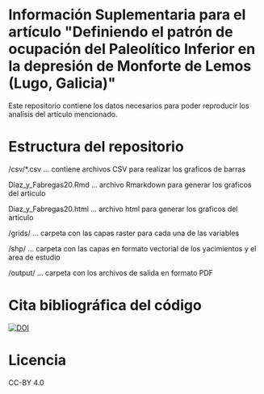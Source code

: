 # Información Suplementaria para el artículo "Definiendo el patrón de ocupación del Paleolítico Inferior en la depresión de Monforte de Lemos (Lugo, Galicia)"
Este repositorio contiene los datos necesarios para poder reproducir los analisis del artículo mencionado.
# Estructura del repositorio
/csv/*.csv ... contiene archivos CSV para realizar los graficos de barras

Diaz_y_Fabregas20.Rmd ... archivo Rmarkdown para generar los graficos del articulo

Diaz_y_Fabregas20.html ... archivo html para generar los graficos del articulo

/grids/ ... carpeta con las capas raster para cada una de las variables

/shp/ ... carpeta con las capas en formato vectorial de los yacimientos y el area de estudio

/output/ ... carpeta con los archivos de salida en formato PDF
# Cita bibliográfica del código
[![DOI](https://zenodo.org/badge/323601788.svg)](https://zenodo.org/badge/latestdoi/323601788)
# Licencia
CC-BY 4.0
